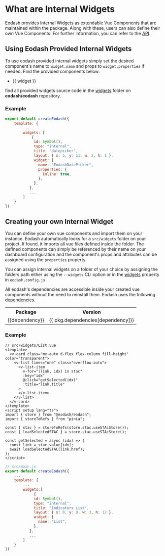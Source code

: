 # What are Internal Widgets

Eodash provides Internal Widgets as extendable Vue Components that are maintained within the package. Along with these, users can also define their own Vue Components. For further information, you can refer to the [API](/api/types/core/client/types/interfaces/InternalComponentWidget.html).

## Using Eodash Provided Internal Widgets

To use eodash provided internal widgets simply set the desired component's name to `widget.name` and props to `widget.properties` if needed. Find the provided components below:

<script setup>
const internalWidgets = (()=>{
    const widgets = import.meta.glob('../../widgets/**.vue')
    return Object.keys(widgets).map(widget=>{
      return widget.split('/').at(-1).slice(0, -4)
    })
})()
</script>

<ul>
<li v-for="widget in internalWidgets">
{{ widget }}
</li>
</ul>

find all provided widgets source code in the [widgets](https://github.com/eodash/eodash/tree/main/widgets) folder on **eodash/eodash** repository.

### Example

```js
export default createEodash({
    template: {
        ...
        widgets: [
            {
             id: Symbol(),
             type: "internal",
             title: "datepicker",
             layout: { x: 5, y: 11, w: 2, h: 1 },
             widget: {
               name: "EodashDatePicker",
               properties: {
                 inline: true,
               },
             },
           },
           ...
        ]
    }
})
```

## Creating your own Internal Widget

You can define your own vue components and import them on your instance. Eodash automatically looks for a `src/widgets` folder on your project. If found, it imports all vue files defined inside the folder. The defined components can simply be referenced by their name on your dashboard configuration and the component's props and attributes can be assigned using the `properties` property.

You can assign internal widgets on a folder of your choice by assigning the folders path either using the `--widgets` CLI option or in the [widgets](/api/node/types/interfaces/EodashConfig.html#widgets) property in `eodash.config.js`

All eodash's dependencies are accessible inside your created vue components without the need to reinstall them. Eodash uses the following dependencies.

<script server>
import pkg from "../../package.json" with { type: "json" };
const dependencies = Object.keys(pkg.dependencies).filter(dep => !['commander',"vite-plugin-vuetify","@vitejs/plugin-vue"].includes(dep));
</script>

<table>
    <tbody>
  <tr>
    <th>Package</th>
    <th>Version</th>
  </tr>
  <tr v-for="dependency in dependencies" >
    <td><a  target="_blank" :href="`https://www.npmjs.com/package/${dependency}`"> {{dependency}} </a></td>
    <td>{{ pkg.dependencies[dependency]}}</td>
  </tr>
  </tbody>
</table>

### Example

```vue
// src/widgets/List.vue
<template>
  <v-card class="mx-auto d-flex flex-column fill-height" color="transparent">
    <v-list lines="one" class="overflow-auto">
      <v-list-item
        v-for="(link, idx) in stac"
        :key="idx"
        @click="getSelected(idx)"
        :title="link.title"
      >
      </v-list-item>
    </v-list>
  </v-card>
</template>
<script setup lang="ts">
import { store } from "@eodash/eodash";
import { storeToRefs } from "pinia";

const { stac } = storeToRefs(store.stac.useSTAcStore());
const { loadSelectedSTAC } = store.stac.useSTAcStore();

const getSelected = async (idx) => {
  const link = stac.value[idx];
  await loadSelectedSTAC(link.href);
};
</script>
```

```js
// src/main.js
export default createEodash({
    ...
    template: {
        ...
        widgets:[
             {
             id: Symbol(),
             type: "internal",
             title: "Indicators List",
             layout: { x: 0, y: 0, w: 3, h: 12 },
             widget: {
               name: "List",
             },
           },
           ...
        ]
    }
})

```
